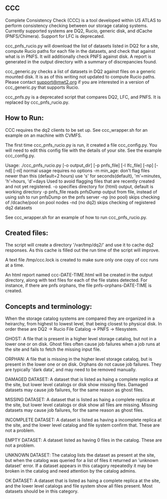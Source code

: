 CCC
---

Complete Consistency Check (CCC) is a tool developed within  US ATLAS to
perform consistency checking between our storage catalog systems. Currently
supported systems are DQ2, Rucio, generic disk, and dCache (PNFS/Chimera).
Support for LFC is deprecated.

ccc_pnfs_rucio.py will download the list of datasets listed in DQ2 for a site, compute
Rucio paths for each file in the datasets, and check that against what is in PNFS. It will 
additionally check PNFS against disk. A report is generated in the output directory with a 
summary of discrepancies found.

ccc_generic.py checks a list of datasets in DQ2 against files on a generic mounted disk. It
is as of this writing not updated to compute Rucio paths.  Please contact support@mwt2.org
if you are interested in a version of ccc_generic.py that supports Rucio.

ccc_pnfs.py is a deprecated script that compares DQ2, LFC, and PNFS.  It is replaced by
ccc_pnfs_rucio.py.


How to Run:
----------

CCC requires the dq2 clients to be set up. See ccc_wrapper.sh for an example on an machine
with CVMFS.

The first time ccc_pnfs_rucio.py is run, it created a file ccc_config.py. You will need to 
edit this config file with the details of your site. See the example ccc_config.py. 

Usage: ./ccc_pnfs_rucio.py [-o output_dir] [-p pnfs_file] [-l lfc_file] [-np] [-nd] [-nl]
   normal usage requires no options
   -m min_age: don't flag files newer than this (default=2 hours)
         use 's' for seconds(default), 'm'=minutes, 'h'=hours, 'd'=days
         Used to avoid flagging files that are recently created and not yet registered.
   -o specifies directory for (html) output, default is working directory
   -p pnfs_file reads pnfsDump output from file, instead of 
         using ssh to run pnfsDump on the pnfs server
   -np (no pool) skips checking of /dcache/pool on pool nodes
   -nd (no dq2) skips checking of registered dq2 datasets

See ccc_wrapper.sh for an example of how to run ccc_pnfs_rucio.py.

Created files:
-------------

The script will create a directory '/var/tmp/dq2/' and use it to cache dq2 responses. As this cache is 
filled out the run time of the script will improve.

A text file /tmp/ccc.lock is created to make sure only one copy of ccc runs at a time.

An html report named ccc-DATE-TIME.html will be created in the output directory, along with text files
for each of the file states detected. For instance, if there are pnfs orphans, the file pnfs-orphans-DATE-TIME
is created.

Concepts and terminology:
------------------------

When the storage catalog systems are compared they are organized in a heirarchy, from highest to lowest
level, that being closest to physical disk.  In order these are DQ2 -> Rucio File Catalog ->
PNFS -> filesystem.  

GHOST: A file that is present in a higher level storage catalog, but not in a lower one or on disk.
Ghost files often cause job failures when a job runs at the site and fails to fetch the missing input
file.

ORPHAN: A file that is missing in the higher level storage catalog, but is present in the lower one or
on disk.  Orphans do not cause job failures.  They are typically 'dark data', and may need to be
removed manually.  

DAMAGED DATASET: A dataset that is listed as haing a complete replica at the site, but lower level
catalogs or disk show missing files.  Damaged datasets may cause job failures, for the same reason
as ghost files.

MISSING DATASET: A dataset that is listed as haing a complete replica at the site, but lower level
catalogs or disk show all files are missing.  Missing datasets may cause job failures, for the same reason
as ghost files.

INCOMPLETE DATASET: A dataset is listed as having a incomplete replica at the site, and the lower
level catalog and file system confirm that.  These are not a problem. 

EMPTY DATASET: A dataset listed as having 0 files in the catalog. These are not a problem.

UNKNOWN DATASET: The catalog lists the dataset as present at the site, but when the catalog was
queried for a list of files it returned an 'unknown dataset' error.  If a dataset appears in this
catagory repeatedly it may be broken in the catalog and need attention by the catalog admins.

OK DATASET:  A dataset that is listed as haing a complete replica at the site, and the lower level
catalogs and file system show all files present. Most datasets should be in this category.
